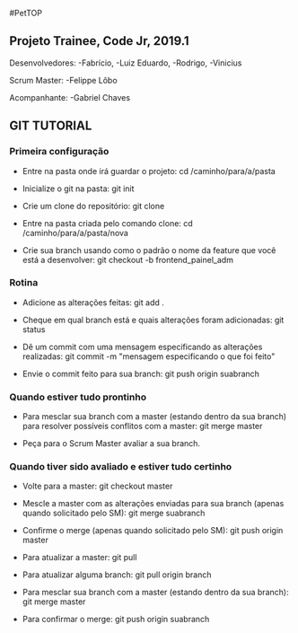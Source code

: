 #PetTOP

## Projeto Trainee, Code Jr, 2019.1



Desenvolvedores:
-Fabrício,
-Luiz Eduardo,
-Rodrigo,
-Vinicius




Scrum Master:
-Felippe Lôbo




Acompanhante:
-Gabriel Chaves



## GIT TUTORIAL


### Primeira configuração



- Entre na pasta onde irá guardar o projeto: cd /caminho/para/a/pasta

- Inicialize o git na pasta: git init



- Crie um clone do repositório: git clone <link-para-o-repositorio>

- Entre na pasta criada pelo comando clone: cd /caminho/para/a/pasta/nova



- Crie sua branch usando como o padrão o nome da feature que você está a desenvolver: git checkout -b frontend_painel_adm



### Rotina


- Adicione as alterações feitas: git add .



- Cheque em qual branch está e quais alterações foram adicionadas: git status



- Dê um commit com uma mensagem especificando as alterações realizadas: git commit -m "mensagem especificando o que foi feito"



- Envie o commit feito para sua branch: git push origin suabranch

### Quando estiver tudo prontinho

- Para mesclar sua branch com a master (estando dentro da sua branch) para resolver possíveis conflitos com a master: git merge master



- Peça para o Scrum Master avaliar a sua branch.


### Quando tiver sido avaliado e estiver tudo certinho


- Volte para a master: git checkout master



- Mescle a master com as alterações enviadas para sua branch (apenas quando solicitado pelo SM): git merge suabranch



- Confirme o merge (apenas quando solicitado pelo SM): git push origin master

- Para atualizar a master: git pull



- Para atualizar alguma branch: git pull origin branch



- Para mesclar sua branch com a master (estando dentro da sua branch): git merge master



- Para confirmar o merge: git push origin suabranch
